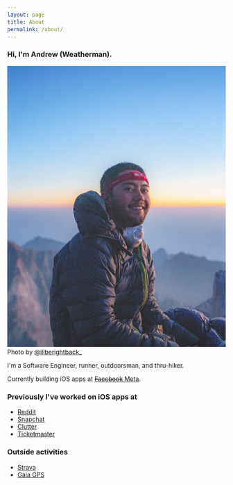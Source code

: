 ```yaml
---
layout: page
title: About
permalink: /about/
---
```


### Hi, I'm Andrew (Weatherman).

![Photo of me on top of Mt. Whitney during my thru-hike of the John Muir Trail. ](/assets/about/me.jpg "Me")
Photo by [@illberightback_](https://instagram.com/illberightback_)

I'm a Software Engineer, runner, outdoorsman, and thru-hiker.

Currently building iOS apps at [~~Facebook~~ Meta](https://facebook.com).

### Previously I've worked on iOS apps at

- [Reddit](https://reddit.com)
- [Snapchat](https://snapchat.com)
- [Clutter](https://clutter.com)
- [Ticketmaster](https://ticketmaster.com)

### Outside activities
- [Strava](https://www.strava.com/athletes/51857753)
- [Gaia GPS](https://www.gaiagps.com/profile/public/0Sb1AGl5jWMdhCA0bBDGfQEv/andrewtenno/)
